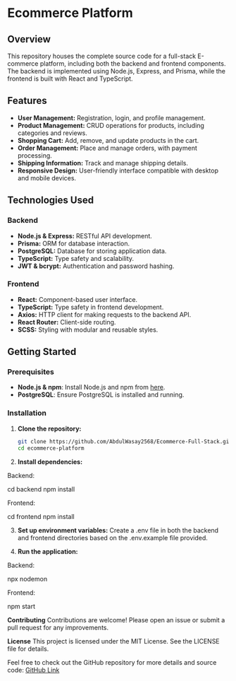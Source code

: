 # Ecommerce Platform

## Overview
This repository houses the complete source code for a full-stack E-commerce platform, including both the backend and frontend components. The backend is implemented using Node.js, Express, and Prisma, while the frontend is built with React and TypeScript.

## Features
- **User Management:** Registration, login, and profile management.
- **Product Management:** CRUD operations for products, including categories and reviews.
- **Shopping Cart:** Add, remove, and update products in the cart.
- **Order Management:** Place and manage orders, with payment processing.
- **Shipping Information:** Track and manage shipping details.
- **Responsive Design:** User-friendly interface compatible with desktop and mobile devices.

## Technologies Used
### Backend
- **Node.js & Express:** RESTful API development.
- **Prisma:** ORM for database interaction.
- **PostgreSQL:** Database for storing application data.
- **TypeScript:** Type safety and scalability.
- **JWT & bcrypt:** Authentication and password hashing.

### Frontend
- **React:** Component-based user interface.
- **TypeScript:** Type safety in frontend development.
- **Axios:** HTTP client for making requests to the backend API.
- **React Router:** Client-side routing.
- **SCSS:** Styling with modular and reusable styles.

## Getting Started

### Prerequisites
- **Node.js & npm**: Install Node.js and npm from [here](https://nodejs.org/).
- **PostgreSQL**: Ensure PostgreSQL is installed and running.

### Installation
1. **Clone the repository:**
   ```bash
   git clone https://github.com/AbdulWasay2568/Ecommerce-Full-Stack.git
   cd ecommerce-platform
   
2. **Install dependencies:**

Backend:

cd backend
npm install

Frontend:

cd frontend
npm install

3. **Set up environment variables:**
Create a .env file in both the backend and frontend directories based on the .env.example file provided.

4. **Run the application:**

Backend:

npx nodemon

Frontend:

npm start

**Contributing**
Contributions are welcome! Please open an issue or submit a pull request for any improvements.

**License**
This project is licensed under the MIT License. See the LICENSE file for details.

Feel free to check out the GitHub repository for more details and source code: [GitHub Link](https://github.com/your-username/ecommerce-platform)
